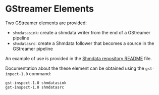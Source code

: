 GStreamer Elements
==================

Two GStreamer elements are provided:
* `shmdatasink`: create a shmdata writer from the end of a GStreamer pipeline
* `shmdatasrc`: create a Shmdata follower that becomes a source in the GStreamer pipeline

An example of use is provided in the [Shmdata repository README](../../README.md) file.

Documentation about the these element can be obtained using the `gst-inpect-1.0` command:
```
gst-inspect-1.0 shmdatasink
gst-inspect-1.0 shmdatasrc
```


